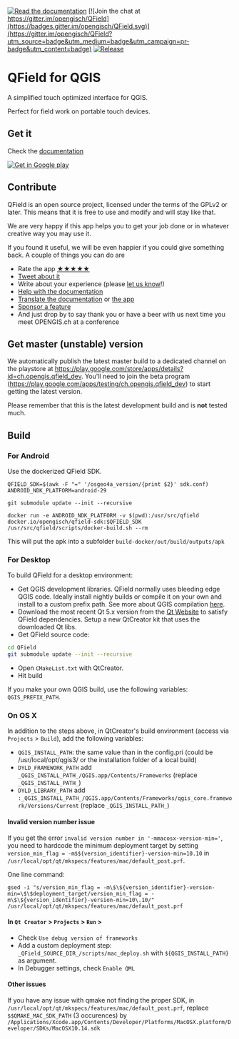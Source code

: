[![Read the documentation](https://img.shields.io/badge/Read-the%20docs-green.svg)](http://qfield.org/docs/installation-guide/index.html)
[![Join the chat at https://gitter.im/opengisch/QField](https://badges.gitter.im/opengisch/QField.svg)](https://gitter.im/opengisch/QField?utm_source=badge&utm_medium=badge&utm_campaign=pr-badge&utm_content=badge)
[![Release](https://img.shields.io/github/release/opengisch/QField.svg)](https://github.com/opengisch/QField/releases)

# QField for QGIS

A simplified touch optimized interface for QGIS.

Perfect for field work on portable touch devices.

## Get it

Check the [documentation](http://qfield.org/docs)

[![Get in Google play](http://www.qfield.org/images/Get_it_on_Google_play.png)](https://play.google.com/store/apps/details?id=ch.opengis.qfield)

## Contribute

QField is an open source project, licensed under the terms of the GPLv2 or later. This means that it is free to use and modify and will stay like that.

We are very happy if this app helps you to get your job done or in whatever creative way you may use it.

If you found it useful, we will be even happier if you could give something back. A couple of things you can do are

 * Rate the app [★★★★★](https://play.google.com/store/apps/details?id=ch.opengis.qfield&hl=en#details-reviews)
 * [Tweet about it](https://twitter.com/share?text=Looking%20for%20a%20good%20tool%20for%20field%20work%20in%20GIS?%20Check%20out%20%23QField!)
 * Write about your experience (please [let us know](mailto:info@opengis.ch)!)
 * [Help with the documentation](https://github.com/opengisch/QField-docs#documentation-process)
 * [Translate the documentation](https://github.com/opengisch/QField-docs#translation-process) or [the app](https://www.transifex.com/opengisch/qfield-for-qgis/)
 * [Sponsor a feature](https://opengisch.github.io/QField-docs/development/index.html#make-it-grow-make-it-yours)
 * And just drop by to say thank you or have a beer with us next time you meet OPENGIS.ch at a conference

## Get master (unstable) version
We automatically publish the latest master build to a dedicated channel on the playstore at https://play.google.com/store/apps/details?id=ch.opengis.qfield_dev. You'll need to join the beta program (https://play.google.com/apps/testing/ch.opengis.qfield_dev) to start getting the latest version. 

Please remember that this is the latest development build and is **not** tested much.


## Build

### For Android

Use the dockerized QField SDK.

```
QFIELD_SDK=$(awk -F "=" '/osgeo4a_version/{print $2}' sdk.conf)
ANDROID_NDK_PLATFORM=android-29

git submodule update --init --recursive

docker run -e ANDROID_NDK_PLATFORM -v $(pwd):/usr/src/qfield docker.io/opengisch/qfield-sdk:$QFIELD_SDK /usr/src/qfield/scripts/docker-build.sh --rm
```

This will put the apk into a subfolder `build-docker/out/build/outputs/apk`

### For Desktop

To build QField for a desktop environment:

* Get QGIS development libraries. QField normally uses bleeding edge QGIS code. Ideally install nightly builds or compile it on your own and install to a custom prefix path. See more about QGIS compilation [here](https://github.com/qgis/QGIS/blob/master/INSTALL.md).
* Download the most recent Qt 5.x version from the [Qt Website](https://www.qt.io/download) to satisfy QField dependencies. Setup a new QtCreator kit that uses the downloaded Qt libs.
* Get QField source code:

```sh
cd QField
git submodule update --init --recursive
```

 * Open `CMakeList.txt` with QtCreator.
 * Hit build

If you make your own QGIS build, use the following variables: `QGIS_PREFIX_PATH`.

### On OS X

In addition to the steps above, in QtCreator's build environment (access via `Projects` > `Build`), add the following variables:

  * `QGIS_INSTALL_PATH`: the same value than in the config.pri (could be /usr/local/opt/qgis3/ or the installation folder of a local build)
  * `DYLD_FRAMEWORK_PATH` add `_QGIS_INSTALL_PATH_/QGIS.app/Contents/Frameworks` (replace `_QGIS_INSTALL_PATH_`)
  * `DYLD_LIBRARY_PATH` add `:_QGIS_INSTALL_PATH_/QGIS.app/Contents/Frameworks/qgis_core.framework/Versions/Current` (replace `_QGIS_INSTALL_PATH_`)

#### Invalid version number issue

If you get the error `invalid version number in '-mmacosx-version-min='`, you need to hardcode the minimum deployment target by setting `version_min_flag = -m$${version_identifier}-version-min=10.10` in `/usr/local/opt/qt/mkspecs/features/mac/default_post.prf`.

One line command: 
```
gsed -i "s/version_min_flag = -m\$\${version_identifier}-version-min=\$\$deployment_target/version_min_flag = -m\$\${version_identifier}-version-min=10\.10/" /usr/local/opt/qt/mkspecs/features/mac/default_post.prf
```

#### In `Qt Creator` > `Projects` > `Run` >

* Check `Use debug version of frameworks`
* Add a custom deployment step: `_QField_SOURCE_DIR_/scripts/mac_deploy.sh` with `${QGIS_INSTALL_PATH}` as argument.
* In Debugger settings, check `Enable QML`

#### Other issues
If you have any issue with qmake not finding the proper SDK, in `/usr/local/opt/qt/mkspecs/features/mac/default_post.prf`, replace `$$QMAKE_MAC_SDK_PATH` (3 occurences) by `/Applications/Xcode.app/Contents/Developer/Platforms/MacOSX.platform/Developer/SDKs/MacOSX10.14.sdk`
